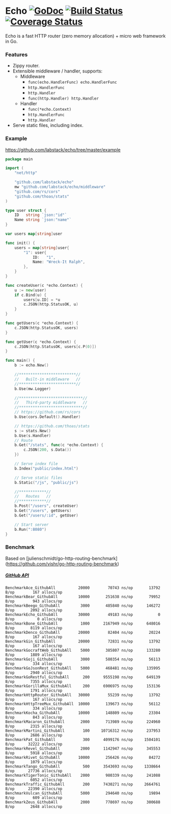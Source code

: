 # Echo [![GoDoc](http://img.shields.io/badge/go-documentation-blue.svg?style=flat-square)](http://godoc.org/github.com/labstack/echo) [![Build Status](http://img.shields.io/travis/fatih/structs.svg?style=flat-square)](https://travis-ci.org/labstack/echo) [![Coverage Status](http://img.shields.io/coveralls/labstack/echo.svg?style=flat-square)](https://coveralls.io/r/labstack/echo)
Echo is a fast HTTP router (zero memory allocation) + micro web framework in Go.

### Features
- Zippy router.
- Extensible middleware / handler, supports:
	- Middleware
		- `func(echo.HandlerFunc) echo.HandlerFunc`
		- `http.HandlerFunc`
		- `http.Handler`
		- `func(http.Handler) http.Handler`
	- Handler
		- `func(*echo.Context)`
		- `http.HandlerFunc`
		- `http.Handler`
- Serve static files, including index.

### Example
https://github.com/labstack/echo/tree/master/example

```go
package main

import (
	"net/http"

	"github.com/labstack/echo"
	mw "github.com/labstack/echo/middleware"
	"github.com/rs/cors"
	"github.com/thoas/stats"
)

type user struct {
	ID   string `json:"id"`
	Name string `json:"name"`
}

var users map[string]user

func init() {
	users = map[string]user{
		"1": user{
			ID:   "1",
			Name: "Wreck-It Ralph",
		},
	}
}

func createUser(c *echo.Context) {
	u := new(user)
	if c.Bind(u) {
		users[u.ID] = *u
		c.JSON(http.StatusOK, u)
	}
}

func getUsers(c *echo.Context) {
	c.JSON(http.StatusOK, users)
}

func getUser(c *echo.Context) {
	c.JSON(http.StatusOK, users[c.P(0)])
}

func main() {
	b := echo.New()

	//*************************//
	//   Built-in middleware   //
	//*************************//
	b.Use(mw.Logger)

	//****************************//
	//   Third-party middleware   //
	//****************************//
	// https://github.com/rs/cors
	b.Use(cors.Default().Handler)

	// https://github.com/thoas/stats
	s := stats.New()
	b.Use(s.Handler)
	// Route
	b.Get("/stats", func(c *echo.Context) {
		c.JSON(200, s.Data())
	})

	// Serve index file
	b.Index("public/index.html")

	// Serve static files
	b.Static("/js", "public/js")

	//************//
	//   Routes   //
	//************//
	b.Post("/users", createUser)
	b.Get("/users", getUsers)
	b.Get("/users/:id", getUser)

	// Start server
	b.Run(":8080")
}
```

### Benchmark
Based on [julienschmidt/go-http-routing-benchmark] (https://github.com/vishr/go-http-routing-benchmark)
##### [GitHub API](http://developer.github.com/v3)
```
BenchmarkAce_GithubAll          20000	     70743 ns/op	   13792 B/op	     167 allocs/op
BenchmarkBear_GithubAll         10000	    251638 ns/op	   79952 B/op	     943 allocs/op
BenchmarkBeego_GithubAll         3000	    485840 ns/op	  146272 B/op	    2092 allocs/op
BenchmarkEcho_GithubAll         30000	     49183 ns/op	       0 B/op	       0 allocs/op
BenchmarkBone_GithubAll          1000	   2167949 ns/op	  648016 B/op	    8119 allocs/op
BenchmarkDenco_GithubAll        20000	     82404 ns/op	   20224 B/op	     167 allocs/op
BenchmarkGin_GithubAll          20000	     72831 ns/op	   13792 B/op	     167 allocs/op
BenchmarkGocraftWeb_GithubAll	 5000	    385807 ns/op	  133280 B/op	    1889 allocs/op
BenchmarkGoji_GithubAll          3000	    580354 ns/op	   56113 B/op	     334 allocs/op
BenchmarkGoJsonRest_GithubAll    5000	    468481 ns/op	  135995 B/op	    2940 allocs/op
BenchmarkGoRestful_GithubAll      200	   9555198 ns/op	  649139 B/op	    7355 allocs/op
BenchmarkGorillaMux_GithubAll     200	   6906975 ns/op	  153136 B/op	    1791 allocs/op
BenchmarkHttpRouter_GithubAll	30000	     55239 ns/op	   13792 B/op	     167 allocs/op
BenchmarkHttpTreeMux_GithubAll	10000	    139673 ns/op	   56112 B/op	     334 allocs/op
BenchmarkKocha_GithubAll	    10000	    148809 ns/op	   23304 B/op	     843 allocs/op
BenchmarkMacaron_GithubAll	     2000	    713989 ns/op	  224960 B/op	    2315 allocs/op
BenchmarkMartini_GithubAll	      100	  10716312 ns/op	  237953 B/op	    2686 allocs/op
BenchmarkPat_GithubAll	          300	   4099176 ns/op	 1504101 B/op	   32222 allocs/op
BenchmarkRevel_GithubAll	     2000	   1142947 ns/op	  345553 B/op	    5918 allocs/op
BenchmarkRivet_GithubAll	    10000	    256426 ns/op	   84272 B/op	    1079 allocs/op
BenchmarkTango_GithubAll	      500	   3543693 ns/op	 1338664 B/op	   27736 allocs/op
BenchmarkTigerTonic_GithubAll	 2000	    980339 ns/op	  241088 B/op	    6052 allocs/op
BenchmarkTraffic_GithubAll	      200	   7430271 ns/op	 2664761 B/op	   22390 allocs/op
BenchmarkVulcan_GithubAll	     5000	    294640 ns/op	   19894 B/op	     609 allocs/op
BenchmarkZeus_GithubAll	         2000	    778697 ns/op	  300688 B/op	    2648 allocs/op
```
